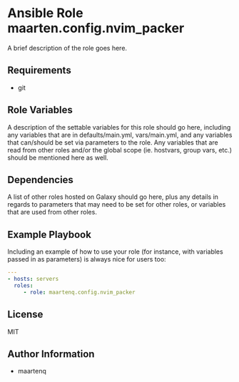 # Ansible Role maarten.config.nvim_packer

A brief description of the role goes here.

## Requirements

- git


## Role Variables

A description of the settable variables for this role should go here, including
any variables that are in defaults/main.yml, vars/main.yml, and any variables
that can/should be set via parameters to the role. Any variables that are read
from other roles and/or the global scope (ie. hostvars, group vars, etc.)
should be mentioned here as well.

## Dependencies


A list of other roles hosted on Galaxy should go here, plus any details in
regards to parameters that may need to be set for other roles, or variables
that are used from other roles.

## Example Playbook


Including an example of how to use your role (for instance, with variables
passed in as parameters) is always nice for users too:

```yaml
---
- hosts: servers
  roles:
     - role: maartenq.config.nvim_packer
```

## License

MIT

## Author Information

- maartenq
